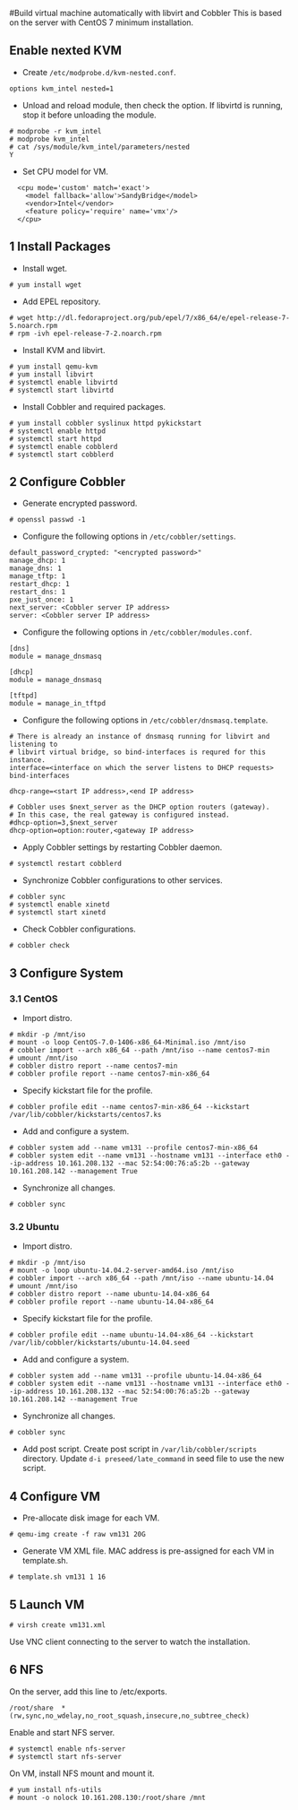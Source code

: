#Build virtual machine automatically with libvirt and Cobbler
This is based on the server with CentOS 7 minimum installation.

## Enable nexted KVM
* Create `/etc/modprobe.d/kvm-nested.conf`.
```
options kvm_intel nested=1
```

* Unload and reload module, then check the option. If libvirtd is running, stop it before unloading the module.
```
# modprobe -r kvm_intel
# modprobe kvm_intel
# cat /sys/module/kvm_intel/parameters/nested
Y
```

* Set CPU model for VM.
```
  <cpu mode='custom' match='exact'>
    <model fallback='allow'>SandyBridge</model>
    <vendor>Intel</vendor>
    <feature policy='require' name='vmx'/>
  </cpu>
```

## 1 Install Packages
* Install wget.
```
# yum install wget
```

* Add EPEL repository.
```
# wget http://dl.fedoraproject.org/pub/epel/7/x86_64/e/epel-release-7-5.noarch.rpm
# rpm -ivh epel-release-7-2.noarch.rpm
```

* Install KVM and libvirt.
```
# yum install qemu-kvm
# yum install libvirt
# systemctl enable libvirtd
# systemctl start libvirtd
```

* Install Cobbler and required packages.
```
# yum install cobbler syslinux httpd pykickstart
# systemctl enable httpd
# systemctl start httpd
# systemctl enable cobblerd
# systemctl start cobblerd
```


## 2 Configure Cobbler
* Generate encrypted password.
```
# openssl passwd -1
```

* Configure the following options in `/etc/cobbler/settings`.
```
default_password_crypted: "<encrypted password>"
manage_dhcp: 1
manage_dns: 1
manage_tftp: 1
restart_dhcp: 1
restart_dns: 1
pxe_just_once: 1
next_server: <Cobbler server IP address>
server: <Cobbler server IP address>
```

* Configure the following options in `/etc/cobbler/modules.conf`.
```
[dns]
module = manage_dnsmasq

[dhcp]
module = manage_dnsmasq

[tftpd]
module = manage_in_tftpd
```

* Configure the following options in `/etc/cobbler/dnsmasq.template`.
```
# There is already an instance of dnsmasq running for libvirt and listening to
# libvirt virtual bridge, so bind-interfaces is requred for this instance.
interface=<interface on which the server listens to DHCP requests>
bind-interfaces

dhcp-range=<start IP address>,<end IP address>

# Cobbler uses $next_server as the DHCP option routers (gateway).
# In this case, the real gateway is configured instead.
#dhcp-option=3,$next_server
dhcp-option=option:router,<gateway IP address>
```

* Apply Cobbler settings by restarting Cobbler daemon.
```
# systemctl restart cobblerd
```

* Synchronize Cobbler configurations to other services.
```
# cobbler sync
# systemctl enable xinetd
# systemctl start xinetd
```

* Check Cobbler configurations.
```
# cobbler check
```


## 3 Configure System
### 3.1 CentOS
* Import distro.
```
# mkdir -p /mnt/iso
# mount -o loop CentOS-7.0-1406-x86_64-Minimal.iso /mnt/iso
# cobbler import --arch x86_64 --path /mnt/iso --name centos7-min
# umount /mnt/iso
# cobbler distro report --name centos7-min
# cobbler profile report --name centos7-min-x86_64
```

* Specify kickstart file for the profile.
```
# cobbler profile edit --name centos7-min-x86_64 --kickstart /var/lib/cobbler/kickstarts/centos7.ks
```

* Add and configure a system.
```
# cobbler system add --name vm131 --profile centos7-min-x86_64
# cobbler system edit --name vm131 --hostname vm131 --interface eth0 --ip-address 10.161.208.132 --mac 52:54:00:76:a5:2b --gateway 10.161.208.142 --management True
```

* Synchronize all changes.
```
# cobbler sync
```

### 3.2 Ubuntu
* Import distro.
```
# mkdir -p /mnt/iso
# mount -o loop ubuntu-14.04.2-server-amd64.iso /mnt/iso
# cobbler import --arch x86_64 --path /mnt/iso --name ubuntu-14.04
# umount /mnt/iso
# cobbler distro report --name ubuntu-14.04-x86_64
# cobbler profile report --name ubuntu-14.04-x86_64
```

* Specify kickstart file for the profile.
```
# cobbler profile edit --name ubuntu-14.04-x86_64 --kickstart /var/lib/cobbler/kickstarts/ubuntu-14.04.seed
```

* Add and configure a system.
```
# cobbler system add --name vm131 --profile ubuntu-14.04-x86_64
# cobbler system edit --name vm131 --hostname vm131 --interface eth0 --ip-address 10.161.208.132 --mac 52:54:00:76:a5:2b --gateway 10.161.208.142 --management True
```

* Synchronize all changes.
```
# cobbler sync
```

* Add post script.
Create post script in `/var/lib/cobbler/scripts` directory. Update `d-i preseed/late_command` in seed file to use the new script.


## 4 Configure VM
* Pre-allocate disk image for each VM.
```
# qemu-img create -f raw vm131 20G
```
* Generate VM XML file. MAC address is pre-assigned for each VM in template.sh.
```
# template.sh vm131 1 16
```

## 5 Launch VM
```
# virsh create vm131.xml
```
Use VNC client connecting to the server to watch the installation.

## 6 NFS
On the server, add this line to /etc/exports.
```
/root/share  *(rw,sync,no_wdelay,no_root_squash,insecure,no_subtree_check)
```
Enable and start NFS server.
```
# systemctl enable nfs-server
# systemctl start nfs-server
```

On VM, install NFS mount and mount it.
```
# yum install nfs-utils
# mount -o nolock 10.161.208.130:/root/share /mnt
```


